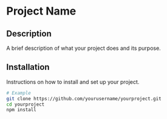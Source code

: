 # Project Name

## Description
A brief description of what your project does and its purpose.

## Installation
Instructions on how to install and set up your project.

```bash
# Example
git clone https://github.com/yourusername/yourproject.git
cd yourproject
npm install
